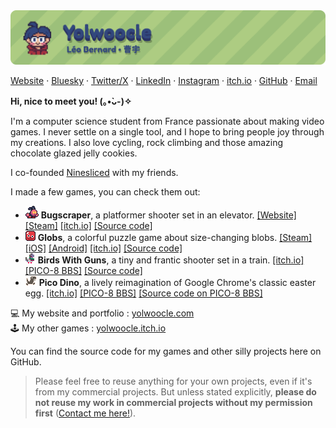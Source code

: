 <!-- <div align="center">
  <h1>Hi! 👋</h1>
</div> -->
<img src="img/github_banner_green.png">

[Website](https://yolwoocle.com) &middot;
[Bluesky](https://bsky.app/profile/yolwoocle.com) · 
[Twitter/X](https://x.com/yolwoocle_) · 
[LinkedIn](https://github.com/yolwoocle) ·
[Instagram](https://www.instagram.com/yolwoocle/) &middot; [itch.io](https://yolwoocle.itch.io/) &middot; 
[GitHub](https://github.com/yolwoocle) &middot; 
[Email](mailto:leo@yolwoocle.com)

**Hi, nice to meet you! (｡•̀ᴗ-)✧** 

I'm a computer science student from France passionate about making video games. I never settle on a single tool, and I hope to bring people joy through my creations. I also love cycling, rock climbing and those amazing chocolate glazed jelly cookies.

I co-founded [Ninesliced](https://ninesliced.com) with my friends.

I made a few games, you can check them out:  
* <span><img src="img/icon_bugscraper.png"></span> **Bugscraper**, a platformer shooter set in an elevator. [[Website]](https://bugscraper.net) [[Steam]](s.team/a/2957130) [[itch.io]](https://yolwoocle.itch.io/bugscraper/) [[Source code]](https://github.com/Yolwoocle/bugscraper)
* <span><img src="img/icon_globs.png"></span> **Globs**, a colorful puzzle game about size-changing blobs. [[Steam]](https://s.team/a/3219110) [[iOS]](https://apps.apple.com/us/app/globs-a-colorful-puzzle-game/id6738417089) [[Android]](https://play.google.com/store/apps/details?id=com.yolwoocle.globs) [[itch.io]](https://ninesliced.itch.io/globs/) [[Source code]](https://github.com/Arkanyota/gmtk2024)
* <span><img src="img/icon_bwg.png"></span> **Birds With Guns**, a tiny and frantic shooter set in a train. [[itch.io]](https://yolwoocle.itch.io/birds-with-guns/) [[PICO-8 BBS]](https://www.lexaloffle.com/bbs/?tid=45334) [[Source code]](https://github.com/Yolwoocle/birds_with_guns)
* <span><img src="img/icon_picodino.png"></span> **Pico Dino**, a lively reimagination of Google Chrome's classic easter egg. [[itch.io]](https://yolwoocle.itch.io/pico-dino) [[PICO-8 BBS]](https://www.lexaloffle.com/bbs/?tid=40759) [[Source code on PICO-8 BBS]](https://www.lexaloffle.com/bbs/?tid=40759)

💻 My website and portfolio : [yolwoocle.com](https://yolwoocle.com/)   
🕹 My other games : [yolwoocle.itch.io](https://yolwoocle.itch.io)  

You can find the source code for my games and other silly projects here on GitHub.   
> Please feel free to reuse anything for your own projects, even if it's from my commercial projects. But unless stated explicitly, **please do not reuse my work in commercial projects without my permission first** ([Contact me here!](https://yolwoocle.com/about#contact)).  

<!-- <div align="center">
    <a href="https://github.com/anuraghazra/github-readme-stats">
        <img src="https://github-readme-stats.vercel.app/api?username=Yolwoocle&show_icons=true&include_all_commits=true&count_private=true&hide_border=true&theme=dark" alt="[Yolwoocle's Github Stats]">
    </a>
</div>

<div align="center">
    <a href="https://github.com/anuraghazra/github-readme-stats">
      <img src="https://github-readme-stats.vercel.app/api/top-langs/?username=Yolwoocle&theme=dark&show_icons=true&hide_border=true" alt="[Top used languages]">
    </a>
</div> -->

<!--[![if you see this, it probably means something is not working](https://github-readme-stats.vercel.app/api/top-langs/?username=Yolwoocle&langs_count=4&hide_border=true&theme=dark&langs_count=9)](https://github.com/anuraghazra/github-readme-stats)-->
  

<!--[![if you see this, it probably means something is not working](https://github-readme-stats.vercel.app/api?username=Yolwoocle&show_icons=true&include_all_commits=true&count_private=true&hide_border=true&bg_color=0d1117&title_color=58a6ff&text_color=8b949e&icon_color=8b949e)](https://github.com/anuraghazra/github-readme-stats)
[![if you see this, it probably means something is not working](https://github-readme-stats.vercel.app/api/top-langs/?username=Yolwoocle&langs_count=4&layout=compact&hide_border=true&bg_color=0d1117&title_color=58a6ff&text_color=8b949e&icon_color=8b949e)](https://github.com/anuraghazra/github-readme-stats)-->
